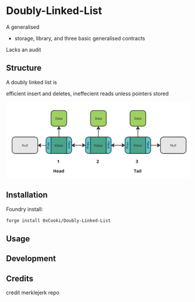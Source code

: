 # Doubly-Linked-List

A generalised 

- storage, library, and three basic generalised contracts

Lacks an audit

## Structure

A doubly linked list is 

efficient insert and deletes, ineffecient reads unless pointers stored

![Doubly Linked List](asset/structure.png)

## Installation

Foundry install:
```bash
forge install 0xCooki/Doubly-Linked-List
```

## Usage


## Development


## Credits

credit merklejerk repo